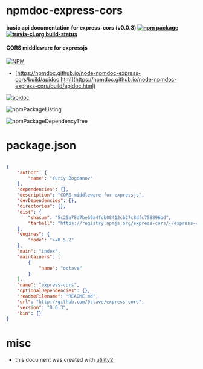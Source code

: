 # npmdoc-express-cors

#### basic api documentation for  express-cors (v0.0.3)  [![npm package](https://img.shields.io/npm/v/npmdoc-express-cors.svg?style=flat-square)](https://www.npmjs.org/package/npmdoc-express-cors) [![travis-ci.org build-status](https://api.travis-ci.org/npmdoc/node-npmdoc-express-cors.svg)](https://travis-ci.org/npmdoc/node-npmdoc-express-cors)

#### CORS middleware for expressjs

[![NPM](https://nodei.co/npm/express-cors.png?downloads=true&downloadRank=true&stars=true)](https://www.npmjs.com/package/express-cors)

- [https://npmdoc.github.io/node-npmdoc-express-cors/build/apidoc.html](https://npmdoc.github.io/node-npmdoc-express-cors/build/apidoc.html)

[![apidoc](https://npmdoc.github.io/node-npmdoc-express-cors/build/screenCapture.buildCi.browser.%252Ftmp%252Fbuild%252Fapidoc.html.png)](https://npmdoc.github.io/node-npmdoc-express-cors/build/apidoc.html)

![npmPackageListing](https://npmdoc.github.io/node-npmdoc-express-cors/build/screenCapture.npmPackageListing.svg)

![npmPackageDependencyTree](https://npmdoc.github.io/node-npmdoc-express-cors/build/screenCapture.npmPackageDependencyTree.svg)



# package.json

```json

{
    "author": {
        "name": "Yuriy Bogdanov"
    },
    "dependencies": {},
    "description": "CORS middleware for expressjs",
    "devDependencies": {},
    "directories": {},
    "dist": {
        "shasum": "5c25a78d7be69a4fcb08412cb27c8dfc758896bd",
        "tarball": "https://registry.npmjs.org/express-cors/-/express-cors-0.0.3.tgz"
    },
    "engines": {
        "node": ">=0.5.2"
    },
    "main": "index",
    "maintainers": [
        {
            "name": "octave"
        }
    ],
    "name": "express-cors",
    "optionalDependencies": {},
    "readmeFilename": "README.md",
    "url": "http://github.com/0ctave/express-cors",
    "version": "0.0.3",
    "bin": {}
}
```



# misc
- this document was created with [utility2](https://github.com/kaizhu256/node-utility2)
